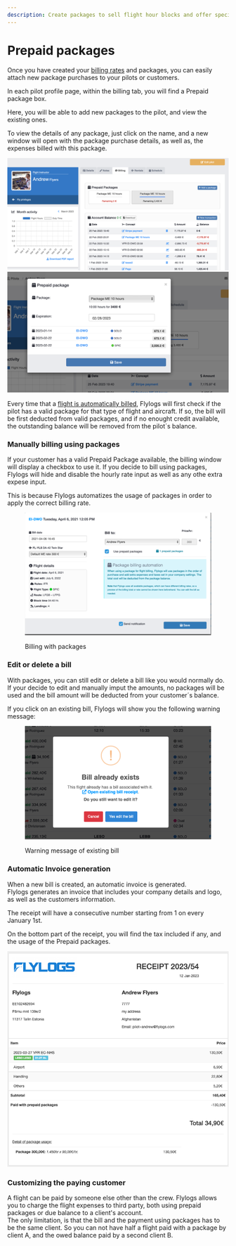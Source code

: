 ```yaml
---
description: Create packages to sell flight hour blocks and offer special prices
---
```


# Prepaid packages

Once you have created your [billing rates](billing-rates.md) and packages, you can easily attach new package purchases to your pilots or customers.

In each pilot profile page, within the billing tab, you will find a Prepaid package box.

Here, you will be able to add new packages to the pilot, and view the existing ones.

To view the details of any package, just click on the name, and a new window will open with the package purchase details, as well as, the expenses billed with this package.

![](<../.gitbook/assets/Screenshot 2023-03-02 at 20.03.32.png>)![](<../.gitbook/assets/Screenshot 2023-03-02 at 20.03.58.png>)

Every time that a [flight is automatically billed](billing-setup.md), Flylogs will first check if the pilot has a valid package for that type of flight and aircraft. If so, the bill will be first deducted from valid packages, and if no enought credit available, the outstanding balance will be removed from the pilot´s balance.

### Manually billing using packages

If your customer has a valid Prepaid Package available, the billing window will display a checkbox to use it. If you decide to bill using packages, Flylogs will hide and disable the hourly rate input as well as any othe extra expese input.

This is because Flylogs automatizes the usage of packages in order to apply the correct billing rate.

<figure><img src="../.gitbook/assets/Screenshot 2023-04-27 at 19.16.36.png" alt=""><figcaption><p>Billing with packages</p></figcaption></figure>

### Edit or delete a bill

With packages, you can still edit or delete a bill like you would normally do. If your decide to edit and manually imput the amounts, no packages will be used and the bill amount will be deducted from your customer´s balance.&#x20;

If you click on an existing bill, Flylogs will show you the following warning message:

<figure><img src="../.gitbook/assets/Screenshot 2023-04-27 at 19.15.24.png" alt=""><figcaption><p>Warning message of existing bill</p></figcaption></figure>

### Automatic Invoice generation

When a new bill is created, an automatic invoice is generated.\
Flylogs generates an invoice that includes your company details and logo, as well as the customers information.

The receipt will have a consecutive number starting from 1 on every January 1st.

On the bottom part of the receipt, you will find the tax included if any, and the usage of the Prepaid packages.

![Invoice screenshot](<../.gitbook/assets/Screenshot 2023-04-27 at 19.07.11.png>)

### Customizing the paying customer

A flight can be paid by someone else other than the crew. Flylogs allows you to charge the flight expenses to third party, both using prepaid packages or due balance to a client's account.\
The only limitation, is that the bill and the payment using packages has to be the same client. So you can not have half a flight paid with a package by client A, and the owed balance paid by a second client B.
